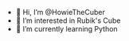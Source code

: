 - 👋 Hi, I’m @HowieTheCuber
- 👀 I’m interested in Rubik's Cube 
- 🌱 I’m currently learning Python
<!---
HowieTheCuber/HowieTheCuber is a ✨ special ✨ repository because its `README.md` (this file) appears on your GitHub profile.
You can click the Preview link to take a look at your changes.
--->
